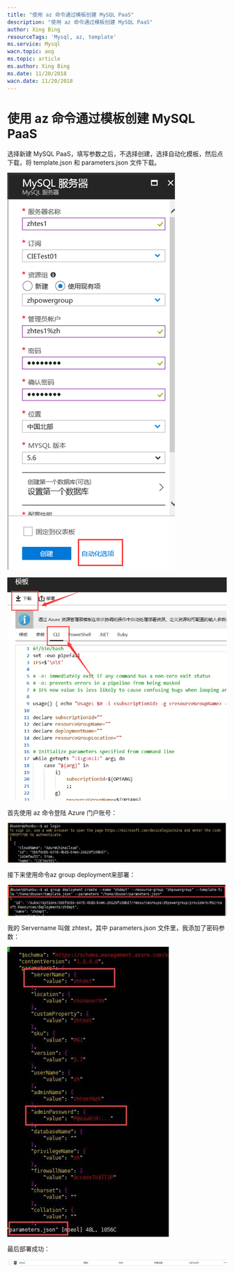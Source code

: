 ```yaml
---
title: "使用 az 命令通过模板创建 MySQL PaaS"
description: "使用 az 命令通过模板创建 MySQL PaaS"
author: Xing Bing
resourceTags: 'Mysql, az, template'
ms.service: Mysql
wacn.topic: aog
ms.topic: article
ms.author: Xing Bing
ms.date: 11/20/2018
wacn.date: 11/20/2018
---
```


# 使用 az 命令通过模板创建 MySQL PaaS

选择新建 MySQL PaaS，填写参数之后，不选择创建，选择自动化模板，然后点下载，将 template.json 和 parameters.json 文件下载。

![01](media/aog-mysql-howto-create-mysql-by-template-on-az/01.png "01")

![02](media/aog-mysql-howto-create-mysql-by-template-on-az/02.png "02")

首先使用 az 命令登陆 Azure 门户账号：

![03](media/aog-mysql-howto-create-mysql-by-template-on-az/03.jpg "03")

接下来使用命令az group deployment来部署：

![04](media/aog-mysql-howto-create-mysql-by-template-on-az/04.jpg "04")

我的 Servername 叫做 zhtest，其中 parameters.json 文件里，我添加了密码参数：

![05](media/aog-mysql-howto-create-mysql-by-template-on-az/05.jpg "05")

最后部署成功：

![06](media/aog-mysql-howto-create-mysql-by-template-on-az/06.jpg "06")